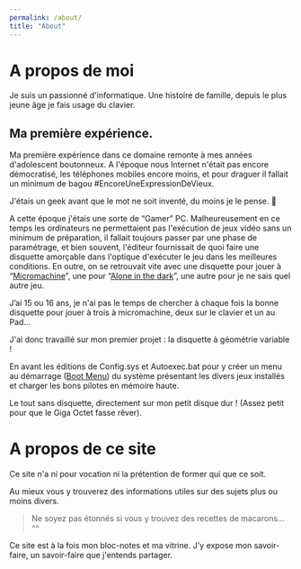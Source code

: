 ```yaml
---
permalink: /about/
title: "About"
---
```



# A propos de moi
Je suis un passionné d'informatique.
Une histoire de famille, depuis le plus jeune âge je fais usage du clavier.

## Ma première expérience.
Ma première expérience dans ce domaine remonte à mes années d'adolescent boutonneux.
A l'époque nous Internet n'était pas encore démocratisé, les téléphones mobiles encore moins, et pour draguer il fallait un minimum de bagou #EncoreUneExpressionDeVieux.

J'étais un geek avant que le mot ne soit inventé, du moins je le pense. 🤔

A cette époque j'étais une sorte de “Gamer” PC. Malheureusement en ce temps les ordinateurs ne permettaient pas l'exécution de jeux vidéo sans un minimum de préparation, il fallait toujours passer par une phase de paramétrage, et bien souvent, l'éditeur fournissait de quoi faire une disquette amorçable dans l'optique d'exécuter le jeu dans les meilleures conditions.
En outre, on se retrouvait vite avec une disquette pour jouer à “[Micromachine]”, une pour “[Alone in the dark]”, une autre pour je ne sais quel autre jeu.

J’ai 15 ou 16 ans, je n'ai pas le temps de chercher à chaque fois la bonne disquette pour jouer à trois à micromachine, deux sur le clavier et un au Pad...

J'ai donc travaillé sur mon premier projet : la disquette à géométrie variable !

En avant les éditions de Config.sys et Autoexec.bat pour y créer un menu au démarrage ([Boot Menu]) du système présentant les divers jeux installés et charger les bons pilotes en mémoire haute.

Le tout sans disquette, directement sur mon petit disque dur ! (Assez petit pour que le Giga Octet fasse rêver).

[Micromachine]: <https://www.abandonware-france.org/ltf_abandon/ltf_jeu.php?id=635>
[Alone in the dark]: <https://www.abandonware-france.org/ltf_abandon/ltf_jeu.php?id=735>
[Boot Menu]: <http://smallvoid.com/article/dos-multiple-configurations.html>

# A propos de ce site
Ce site n'a ni pour vocation ni la prétention de former qui que ce soit.

Au mieux vous y trouverez des informations utiles sur des sujets plus ou moins divers.

> Ne soyez pas étonnés si vous y trouvez des recettes de macarons... ^^

Ce site est à la fois mon bloc-notes et ma vitrine. J'y expose mon savoir-faire, un savoir-faire que j'entends partager.
